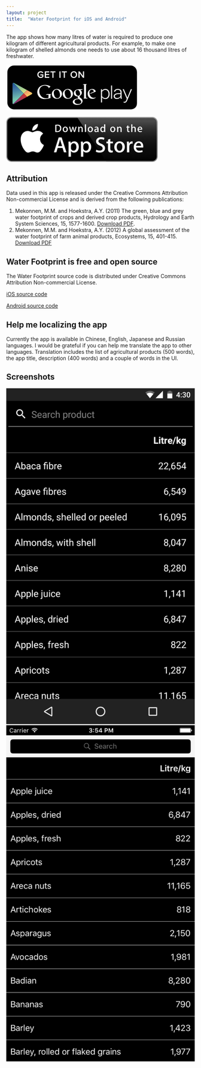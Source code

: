 ```yaml
---
layout: project
title:  "Water Footprint for iOS and Android"
---
```


The app shows how many litres of water is required to produce one kilogram of different agricultural products. For example, to make one kilogram of shelled almonds one needs to use about 16 thousand litres of freshwater.

<a href='https://play.google.com/store/apps/details?id=com.evgenii.waterfootprint' title='Get it on Google Play'><img src='/image/logos/google_play_badge.png' alt='Get it on Google Play' class='AppStoreBadge has-noMargin'></a>

<a href='https://itunes.apple.com/us/app/water-footprint/id1044041294' title='Download on App Store'><img src='/image/logos/appstore_badge.png' alt='Download on App Store' class='AppStoreBadge has-noMargin'></a>


## Attribution

Data used in this app is released under the Creative Commons Attribution Non-commercial License and is derived from the following publications:

1. Mekonnen, M.M. and Hoekstra, A.Y. (2011) The green, blue and grey water footprint of crops and derived crop products, Hydrology and Earth System Sciences, 15, 1577-1600. [Download PDF](/files/2015/12/crop_products_water_footprint.pdf).
1. Mekonnen, M.M. and Hoekstra, A.Y. (2012) A global assessment of the water footprint of farm animal products, Ecosystems, 15, 401-415. [Download PDF](/files/2015/12/animal_products_water_footprint.pdf)

## Water Footprint is free and open source

The Water Footprint source code is distributed under Creative Commons Attribution Non-commercial License.

[iOS source code](https://github.com/evgenyneu/water-footprint-ios)

[Android source code](https://github.com/evgenyneu/water-footprint-android)


## Help me localizing the app

Currently the app is available in Chinese, English, Japanese and Russian languages. I would be grateful if you can help me translate the app to other languages. Translation includes the list of agricultural products (500 words), the app title, description (400 words) and a couple of words in the UI.

## Screenshots

<img src='/image/projects/2015_12_03_water_footprint/water_footprint_android_english.png' class='Screenshot--IphonePortrait2x' title='Water Footprint for Android'>

<img src='/image/projects/2015_12_03_water_footprint/water_footprint_iphone_english.png' class='Screenshot--IphonePortrait2x' title='Water Footprint for iOS'>